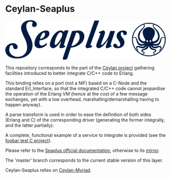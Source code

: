# Ceylan-Seaplus

![](/doc/seaplus-title.png)


This repository corresponds to the part of the [Ceylan project](https://github.com/Olivier-Boudeville/Ceylan) gathering facilities introduced to better integrate C/C++ code to Erlang.

This binding relies on a port (not a NIF) based on a C-Node and the standard Erl_Interface, so that the integrated C/C++ code cannot jeopardise the operation of the Erlang VM (hence at the cost of a few message exchanges, yet with a low overhead, marshalling/demarshalling having to happen anyway).

A parse transform is used in order to ease the definition of both sides (Erlang and C) of the corresponding driver (generating the former integrally, and the latter partially).

A complete, functional example of a service to integrate is provided (see the [foobar test C project](https://github.com/Olivier-Boudeville/Ceylan-Seaplus/tree/master/tests/c-test/foobar)).

Please refer to the [Seaplus official documentation](http://seaplus.esperide.org), otherwise to its [mirror](http://olivier-boudeville.github.io/Ceylan-Seaplus/).

The 'master' branch corresponds to the current stable version of this layer.

Ceylan-Seaplus relies on [Ceylan-Myriad](https://github.com/Olivier-Boudeville/Ceylan-Myriad).
